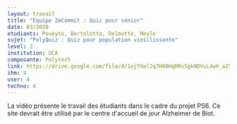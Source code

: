 ```yaml
---
layout: travail 
title: "Equipe ZeCommit : Quiz pour sénior"
date: 03/2020
etudiants: Poueyto, Bertolotto, Delmotte, Meule
sujet: "PolyQuiz : Quiz pour population vieillissante"
level: 2
institution: UCA
composante: Polytech
link: https://drive.google.com/file/d/1ojYXelJq7H08HqRRsSgkNDVuL4wH_a25/view
ihm: 4
user: 4
techno: 4
---
```


La vidéo présente le travail des étudiants dans le cadre du projet PS6.
Ce site devrait être utilisé par le centre d'accueil de jour Alzheimer de Biot. 
